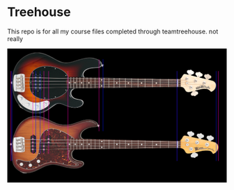 # Treehouse
This repo is for all my course files completed through teamtreehouse.
not really

![image](https://github.com/jmajors9/TreehouseGit/blob/master/EBMM-size-comparison.png)
